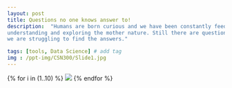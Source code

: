 ```yaml
---
layout: post
title: Questions no one knows answer to!
description:  "Humans are born curious and we have been constantly feeding our curiosity by
understanding and exploring the mother nature. Still there are questions which
we are struggling to find the answers."

tags: [tools, Data Science] # add tag
img : /ppt-img/CSN300/Slide1.jpg
---
```


{% for i in (1..10) %}
  <img src="{{site.baseurl}}/assets/ppt-img/CSN300/Slide{{i}}.jpg"/>
{% endfor %}
